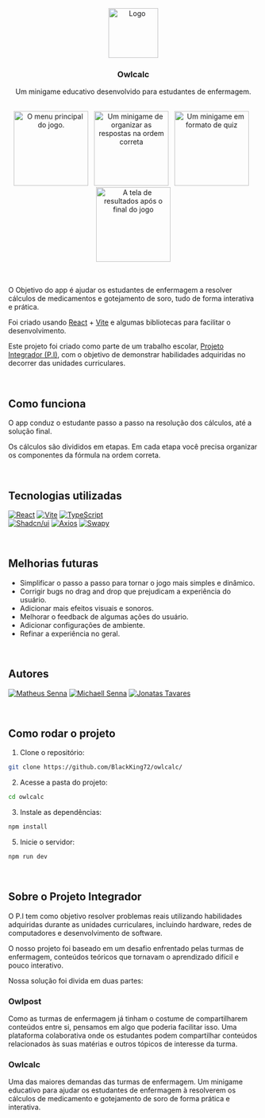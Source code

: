 <div align="center">
	<a href="https://github.com/BlackKing72/api-owlpost"  style="filter: drop-shadow(0 0 1px #fafaff80)">
		<img src="https://github.com/user-attachments/assets/01d26aab-c892-4874-8807-ee0ba04e5b1e" alt="Logo" width="100" height="100">
    </a>
	<h3 align="center">Owlcalc</h3>
	<p align="center">
		Um minigame educativo desenvolvido para estudantes de enfermagem.
	</p>
</div>
<br/>

<div align="center">
	<img src="https://github.com/user-attachments/assets/0ded3d58-74d3-4d52-a25e-c3c9c1c909f7" width="150" alt="O menu principal do jogo."/>
    &nbsp
    <img src="https://github.com/user-attachments/assets/fddfbbe6-3e03-47ad-98a6-d636a95854fc" width="150" alt="Um minigame de organizar as respostas na ordem correta"/>
    &nbsp
    <img src="https://github.com/user-attachments/assets/abd4343e-9f5a-43d6-895b-de999d15c239" width="150" alt="Um minigame em formato de quiz"/>
    &nbsp
    <img src="https://github.com/user-attachments/assets/6bd7cd1f-3865-4603-9b7a-05ec4707559b" width="150" alt="A tela de resultados após o final do jogo"/>
</div>

<br/>
<br/>

O Objetivo do app é ajudar os estudantes de enfermagem a resolver cálculos de medicamentos e gotejamento de soro, tudo de forma interativa e prática.

Foi criado usando [React][react-url] + [Vite][vite-url] e algumas bibliotecas para facilitar o desenvolvimento.

Este projeto foi criado como parte de um trabalho escolar, [Projeto Integrador (P.I)](#sobre-o-projeto-integrador), com o objetivo de demonstrar habilidades adquiridas no decorrer das unidades curriculares.

<br/>

## Como funciona

O app conduz o estudante passo a passo na resolução dos cálculos, até a solução final.

Os cálculos são divididos em etapas. Em cada etapa você precisa organizar os componentes da fórmula na ordem correta.

<br/>

## Tecnologias utilizadas

[![React][react-shield]][react-url]
[![Vite][vite-shield]][vite-url]
[![TypeScript][ts-shield]][ts-url]  
[![Shadcn/ui][shadcn-shield]][shadcn-url]
[![Axios][axios-shield]][axios-url]
[![Swapy][swapy-shield]][swapy-url]

<br/>

## Melhorias futuras

- Simplificar o passo a passo para tornar o jogo mais simples e dinâmico.
- Corrigir bugs no drag and drop que prejudicam a experiência do usuário.
- Adicionar mais efeitos visuais e sonoros.
- Melhorar o feedback de algumas ações do usuário.
- Adicionar configurações de ambiente.
- Refinar a experiência no geral.

<br/>

## Autores

[![Matheus Senna][matheus-shield]][matheus-url]
[![Michaell Senna][michaell-shield]][michaell-url]
[![Jonatas Tavares][jonatas-shield]][jonatas-url]

<br/>

## Como rodar o projeto

1. Clone o repositório:
```sh
git clone https://github.com/BlackKing72/owlcalc/
```

2. Acesse a pasta do projeto:
```sh
cd owlcalc
```

3. Instale as dependências:
```sh
npm install
```

5. Inicie o servidor:
```sh
npm run dev
```

<br/>

## Sobre o Projeto Integrador

O P.I tem como objetivo resolver problemas reais utilizando habilidades adquiridas durante as unidades curriculares, incluindo hardware, redes de computadores e desenvolvimento de software.

O nosso projeto foi baseado em um desafio enfrentado pelas turmas de enfermagem, conteúdos teóricos que tornavam o aprendizado difícil e pouco interativo.

Nossa solução foi divida em duas partes:

### Owlpost

Como as turmas de enfermagem já tinham o costume de compartilharem conteúdos entre si, pensamos em algo que poderia facilitar isso. Uma plataforma colaborativa onde os estudantes podem compartilhar conteúdos relacionados às suas matérias e outros tópicos de interesse da turma.

### Owlcalc

Uma das maiores demandas das turmas de enfermagem. Um minigame educativo para ajudar os estudantes de enfermagem à resolverem os cálculos de medicamento e gotejamento de soro de forma prática e interativa.



[react-shield]: https://img.shields.io/badge/React-404040?style=for-the-badge&logo=react
[react-url]: https://react.dev/

[vite-shield]: https://img.shields.io/badge/Vite-404040?style=for-the-badge&logo=vite
[vite-url]: https://vite.dev/

[ts-shield]: https://img.shields.io/badge/TypeScript-404040?style=for-the-badge&logo=typescript
[ts-url]: https://www.typescriptlang.org/

[shadcn-shield]: https://img.shields.io/badge/Shadcn/ui-404040?style=for-the-badge&logo=shadcnui
[shadcn-url]: https://ui.shadcn.com/

[axios-shield]: https://img.shields.io/badge/Axios-404040?style=for-the-badge&logo=axios
[axios-url]: https://axios-http.com/

[swapy-shield]: https://img.shields.io/badge/Swapy-404040?style=for-the-badge&logo=data%3Aimage%2Fsvg%2Bxml%3Bbase64%2CPHN2ZyBjbGFzcz0idy1mdWxsIiB2aWV3Qm94PSIwIDAgNTEyIDUxMiIgZmlsbD0ibm9uZSIgeG1sbnM9Imh0dHA6Ly93d3cudzMub3JnLzIwMDAvc3ZnIj48cmVjdCB4PSIxOSIgeT0iMjciIHdpZHRoPSIzODEuMTYzIiBoZWlnaHQ9IjM4MS4xNjMiIHJ4PSI4MCIgZmlsbD0iIzE5Mzc0RCIvPjxyZWN0IHg9IjExMS43MTUiIHk9IjEwMi45NzUiIHdpZHRoPSIzODEuMTYzIiBoZWlnaHQ9IjM4MS4xNjMiIHJ4PSI4MCIgZmlsbD0iIzNBODFCNCIvPjwvc3ZnPg%3D%3D
[swapy-url]: https://swapy.tahazsh.com/

[jonatas-shield]: https://img.shields.io/badge/Jonatas_Tavares-404040?style=for-the-badge&logo=github
[jonatas-url]: https://github.com/JonatasTavares2000

[matheus-shield]: https://img.shields.io/badge/Matheus_Cruz-404040?style=for-the-badge&logo=github
[matheus-url]: https://github.com/BlackKing72

[michaell-shield]: https://img.shields.io/badge/Michaell_Senna-404040?style=for-the-badge&logo=github
[michaell-url]: https://github.com/thug-okami
